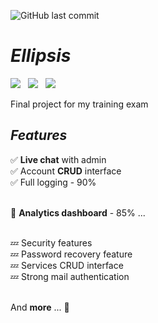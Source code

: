 ![GitHub last commit](https://img.shields.io/github/last-commit/Vazn/Ellipsis?style=for-the-badge)


# ***Ellipsis***

<img src="https://img.shields.io/badge/JavaScript-F7DF1E?style=for-the-badge&logo=javascript&logoColor=black">&nbsp;&nbsp;&nbsp;<img src="https://img.shields.io/badge/PHP-777BB4?style=for-the-badge&logo=php&logoColor=white">&nbsp;&nbsp;&nbsp;<img src="https://img.shields.io/badge/Powered%20By-SQL-blue?style=for-the-badge">


Final project for my training exam

## ***Features***

✅ **Live chat** with admin <br>
✅ Account **CRUD** interface <br>
✅ Full logging - 90% <br><br>

🔄 **Analytics dashboard** - 85% ... <br><br>

💤 Security features <br>
💤 Password recovery feature <br>
💤 Services CRUD interface <br>
💤 Strong mail authentication <br><br>

And **more** ... 👀

